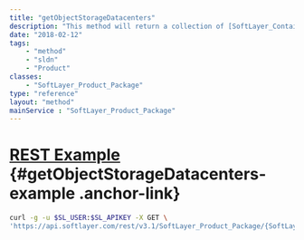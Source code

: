 ```yaml
---
title: "getObjectStorageDatacenters"
description: "This method will return a collection of [SoftLayer_Container_Product_Order_Network_Storage_Hub_Datacenter](/reference/datatypes/SoftLayer_Container_Product_Order_Network_Storage_Hub_Datacenter) objects which contain a datacenter location and all the associated active usage rate prices where object storage is available. This method is really only applicable to the object storage additional service package which has a [SoftLayer_Product_Package_Type](/reference/datatypes/SoftLayer_Product_Package_Type) of '''ADDITIONAL_SERVICES_OBJECT_STORAGE'''. This information is useful so that you can see the 'pay as you go' rates per datacenter. "
date: "2018-02-12"
tags:
    - "method"
    - "sldn"
    - "Product"
classes:
    - "SoftLayer_Product_Package"
type: "reference"
layout: "method"
mainService : "SoftLayer_Product_Package"
---
```


# [REST Example](#getObjectStorageDatacenters-example) <a href="/article/rest/"><i class="fas fa-question"></i></a> {#getObjectStorageDatacenters-example .anchor-link} 
```bash
curl -g -u $SL_USER:$SL_APIKEY -X GET \
'https://api.softlayer.com/rest/v3.1/SoftLayer_Product_Package/{SoftLayer_Product_PackageID}/getObjectStorageDatacenters'
```
